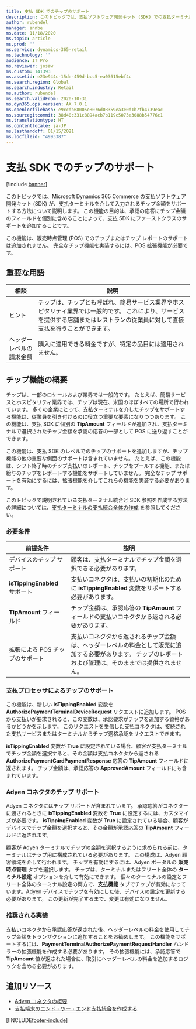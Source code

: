 ```yaml
---
title: 支払 SDK でのチップのサポート
description: このトピックでは、支払ソフトウェア開発キット (SDK) での支払ターミナルのチップのサポートについて説明します。
author: rubendel
manager: annbe
ms.date: 11/18/2020
ms.topic: article
ms.prod: ''
ms.service: dynamics-365-retail
ms.technology: ''
audience: IT Pro
ms.reviewer: josaw
ms.custom: 141393
ms.assetid: e23e944c-15de-459d-bcc5-ea03615ebf4c
ms.search.region: Global
ms.search.industry: Retail
ms.author: rubendel
ms.search.validFrom: 2020-10-31
ms.dyn365.ops.version: AX 7.0.1
ms.openlocfilehash: e9ccdb68005e8076d08359ea3e0d1b7fb4739eac
ms.sourcegitcommit: 38d40c331c8894acb7b119c5073e3088b54776c1
ms.translationtype: HT
ms.contentlocale: ja-JP
ms.lasthandoff: 01/15/2021
ms.locfileid: "4993387"
---
```

# <a name="support-for-tipping-in-the-payments-sdk"></a>支払 SDK でのチップのサポート

[!include [banner](../includes/banner.md)]

このトピックでは、Microsoft Dynamics 365 Commerce の支払ソフトウェア開発キット (SDK) が、支払ターミナルを介して入力されるチップ金額をサポートする方法について説明します。 この機能の目的は、承認の応答にチップ金額のフィールドを個別に含めることによって、支払 SDK にファーストクラスのサポートを追加することです。

この機能は、販売時点管理 (POS) でのチップまたはチップ レポートのサポートは追加されません。 完全なチップ機能を実装するには、POS 拡張機能が必要です。

## <a name="key-terms"></a>重要な用語

| 相談 | 説明 |
|---|---|
| ヒント | チップは、チップとも呼ばれ、簡易サービス業界やホスピタリティ業界では一般的です。 これにより、サービスを提供する店舗またはレストランの従業員に対して直接支払を行うことができます。 |
| ヘッダーレベルの請求金額 | 購入に適用できる料金ですが、特定の品目には適用されません。 |

## <a name="overview-of-the-tipping-feature"></a>チップ機能の概要

チップは、一部のロケールおよび業界では一般的です。 たとえば、簡易サービスとホスピタリティ業界では、チップは現在、米国のほぼすべての場所で行われています。 多くの企業にとって、支払ターミナルを介したチップをサポートする機能は、従業員を引き付けるのに役立つ重要な要素になりつつあります。 この機能は、支払 SDK に個別の **TipAmount** フィールドが追加され、支払ターミナルで選択されたチップ金額を承認の応答の一部として POS に送り返すことができます。

この機能は、支払 SDK のレベルでのチップのサポートを追加しますが、チップ機能の他の重要な側面のサポートは含まれていません。 たとえば、この機能は、シフト終了時のチップ支払いのレポート、チップをプールする機能、または給与のチップをレポートする機能をサポートしていません。 完全なチップ サポートを有効にするには、拡張機能を介してこれらの機能を実装する必要があります。

このトピックで説明されている支払ターミナル統合と SDK 参照を作成する方法の詳細については、[支払ターミナルの支払統合全体の作成](end-to-end-payment-extension.md) を参照してください。

### <a name="prerequisites"></a>必要条件

| 前提条件 | 説明 |
|---|---|
| デバイスのチップ サポート | 顧客は、支払ターミナルでチップ金額を選択できる必要があります。 |
| **isTippingEnabled** サポート | 支払いコネクタは、支払いの初期化のために **isTippingEnabled** 変数をサポートする必要があります。 |
| **TipAmount** フィールド | チップ金額は、承認応答の **TipAmount** フィールドの支払いコネクタから返される必要があります。 |
| 拡張による POS チップのサポート | 支払いコネクタから返されるチップ金額は、ヘッダーレベルの料金として販売に追加する必要があります。 チップのレポートおよび管理は、そのままでは提供されません。 |

### <a name="tipping-support-by-payment-processors"></a>支払プロセッサによるチップのサポート

この機能は、新しい **isTippingEnabled** 変数を **AuthorizePaymentTerminalDeviceRequest** リクエストに追加します。 POS から支払いが要求されると、この変数は、承認要求がチップを追加する資格があるかどうかを示します。 このリクエストを受信した支払コネクタは、接続された支払サービスまたはターミナルからチップ適格承認をリクエストできます。

**isTippingEnabled** 変数が **True** に設定されている場合、顧客が支払ターミナルでチップ金額を選択すると、その金額は支払コネクタから返される **AuthorizePaymentCardPaymentResponse** 応答の **TipAmount** フィールドに返されます。 チップ金額は、承認応答の **ApprovedAmount** フィールドにも含まれています。

### <a name="tipping-support-for-the-adyen-connector"></a>Adyen コネクタのチップ サポート

Adyen コネクタにはチップ サポートが含まれています。 承認応答がコネクターに渡されるときに **isTippingEnabled** 変数を **True** に設定するには、カスタマイズが必要です。 **isTippingEnabled** 変数が **True** に設定されている場合、顧客がデバイスでチップ金額を選択すると、その金額が承認応答の **TipAmount** フィールドに返されます。

顧客が Adyen ターミナルでチップの金額を選択するように求められる前に、ターミナルはチップ用に構成されている必要があります。 この構成は、Adyen 顧客領域を介して行われます。 チップを有効にするには、Adyen ポータルの **販売時点管理** タブを選択します。 チップは、ターミナルまたはフリート全体の **ターミナル設定** オプションを介して有効にできます。 個々のターミナルの設定とフリート全体のターミナル設定の両方で、**支払機能** タブでチップが有効になっています。Adyen デバイスでチップを有効にした後、デバイスの設定を更新する必要があります。 この更新が完了するまで、変更は有効になりません。

### <a name="suggested-implementation"></a>推奨される実装

支払いコネクタから承認応答が返された後、ヘッダーレベルの料金を使用してチップ金額をトランザクションに追加することをお勧めします。 この機能をサポートするには、**PaymentTerminalAuthorizePaymentRequestHandler** ハンドラーの拡張機能を作成する必要があります。 その拡張機能には、承認応答で **TipAmount** 値が返された場合に、取引にヘッダーレベルの料金を追加するロジックを含める必要があります。

## <a name="additional-resources"></a>追加リソース

- [Adyen コネクタの概要](adyen-connector.md?tabs=10-0-14.md)
- [支払端末のエンド・ツー・エンド支払統合を作成する](end-to-end-payment-extension.md)


[!INCLUDE[footer-include](../../includes/footer-banner.md)]